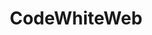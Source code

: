 ---
title: CodeWhiteWeb
github: https://github.com/CodeWhiteWeb
mode: dark
transition: 3s
archetype:
- Little Bit of Everything
---